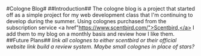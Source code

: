 #Cologne Blog#
##Introduction##
The cologne blog is a project that started off as a simple project for my web development class that I'm continuing to develop during the summer.
Using colognes purchased from the subscription service <a href"https://www.scentbird.com/">Scentbird,</a> I add them to my blog on a monthly basis and review how I like them.
##Future Plans##
*link all colognes to either scentbird or their official website link*
*build a review system. Maybe small colognes in place of stars?*
